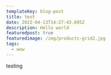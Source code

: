 ```yaml
---
templateKey: blog-post
title: test
date: 2022-04-13T14:27:43.695Z
description: Hello world
featuredpost: true
featuredimage: /img/products-grid2.jpg
tags:
  - wow
---
```

testing